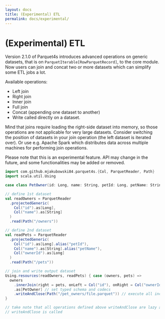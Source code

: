 ```yaml
---
layout: docs
title: (Experimental) ETL
permalink: docs/experimental/
---
```


# (Experimental) ETL

Version 2.1.0 of Parquet4s introduces advanced operations on generic datasets, that is on `ParquetIterable[RowParquetRecord]`, to the core module. Now users can join and concat two or more datasets which can simplify some ETL jobs a lot.

Available operations:

- Left join
- Right join
- Inner join
- Full join
- Concat (appending one dataset to another)
- Write called directly on a dataset.

Mind that joins require loading the right-side dataset into memory, so those operations are not applicable for very large datasets. Consider switching the position of datasets in your join operation (the left dataset is iterated over). Or use e.g. Apache Spark which distributes data across multiple machines for performing join operations.

Please note that this is an experimental feature. API may change in the future, and some functionalities may be added or removed.

```scala mdoc:compile-only
import com.github.mjakubowski84.parquet4s.{Col, ParquetReader, Path}
import scala.util.Using

case class PetOwner(id: Long, name: String, petId: Long, petName: String)

// define 1st dataset
val readOwners = ParquetReader
  .projectedGeneric(
    Col("id").as[Long],
    Col("name").as[String]
  )
  .read(Path("/owners"))

// define 2nd dataset
val readPets = ParquetReader
  .projectedGeneric(
    Col("id").as[Long].alias("petId"),
    Col("name").as[String].alias("petName"),
    Col("ownerId").as[Long]
  )
  .read(Path("/pets"))

// join and write output dataset
Using.resources(readOwners, readPets) { case (owners, pets) =>
  owners
    .innerJoin(right = pets, onLeft = Col("id"), onRight = Col("ownerId")) // define join operation
    .as[PetOwner] // set typed schema and codecs
    .writeAndClose(Path("/pet_owners/file.parquet")) // execute all including write to the disk
}

// take note that all operations defined above writeAndClose are lazy and are not executed before 
// writeAndClose is called
```
